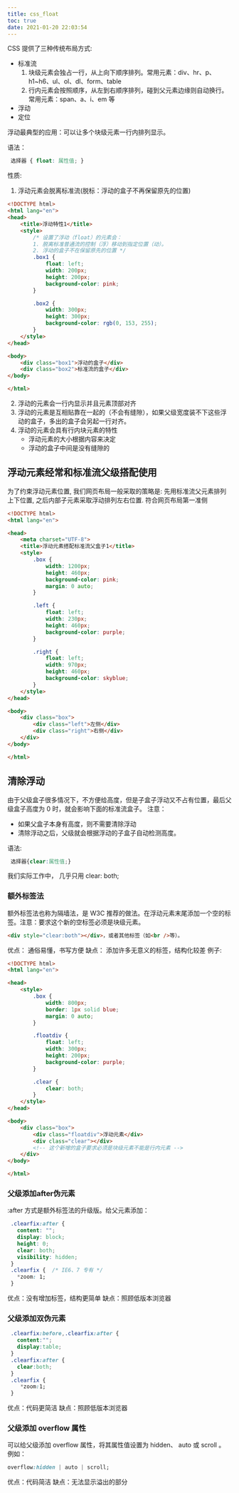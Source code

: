 ```yaml
---
title: css_float
toc: true
date: 2021-01-20 22:03:54
---
```

​CSS 提供了三种传统布局方式:
- 标准流
    1. 块级元素会独占一行，从上向下顺序排列。常用元素：div、hr、p、h1~h6、ul、ol、dl、form、table
    2. 行内元素会按照顺序，从左到右顺序排列，碰到父元素边缘则自动换行。常用元素：span、a、i、em 等 
- 浮动
- 定位

浮动最典型的应用：可以让多个块级元素一行内排列显示。

语法：
```css
 选择器 { float: 属性值; }
```

性质:
1. 浮动元素会脱离标准流(脱标：浮动的盒子不再保留原先的位置)
```html
<!DOCTYPE html>
<html lang="en">
<head>
    <title>浮动特性1</title>
    <style>
        /* 设置了浮动（float）的元素会：
        1. 脱离标准普通流的控制（浮）移动到指定位置（动）。
        2. 浮动的盒子不在保留原先的位置 */
        .box1 {
            float: left;
            width: 200px;
            height: 200px;
            background-color: pink;
        }

        .box2 {
            width: 300px;
            height: 300px;
            background-color: rgb(0, 153, 255);
        }
    </style>
</head>

<body>
    <div class="box1">浮动的盒子</div>
    <div class="box2">标准流的盒子</div>
</body>

</html>
```
2. 浮动的元素会一行内显示并且元素顶部对齐
3. 浮动的元素是互相贴靠在一起的（不会有缝隙），如果父级宽度装不下这些浮动的盒子，多出的盒子会另起一行对齐。
4. 浮动的元素会具有行内块元素的特性
    - 浮动元素的大小根据内容来决定
    - 浮动的盒子中间是没有缝隙的


## 浮动元素经常和标准流父级搭配使用
为了约束浮动元素位置, 我们网页布局一般采取的策略是:
先用标准流父元素排列上下位置, 之后内部子元素采取浮动排列左右位置.  符合网页布局第一准侧

```html
<!DOCTYPE html>
<html lang="en">

<head>
    <meta charset="UTF-8">
    <title>浮动元素搭配标准流父盒子1</title>
    <style>
        .box {
            width: 1200px;
            height: 460px;
            background-color: pink;
            margin: 0 auto;
        }

        .left {  
            float: left;
            width: 230px;
            height: 460px;
            background-color: purple;
        }

        .right {
            float: left;
            width: 970px;
            height: 460px;
            background-color: skyblue;
        }
    </style>
</head>

<body>
    <div class="box">
        <div class="left">左侧</div>
        <div class="right">右侧</div>
    </div>
</body>

</html>
```

## 清除浮动
由于父级盒子很多情况下，不方便给高度，但是子盒子浮动又不占有位置，最后父级盒子高度为 0 时，就会影响下面的标准流盒子。
注意：
- 如果父盒子本身有高度，则不需要清除浮动
- 清除浮动之后，父级就会根据浮动的子盒子自动检测高度。

语法:
```css
 选择器{clear:属性值;} 
```
我们实际工作中， 几乎只用 clear: both;

### 额外标签法
额外标签法也称为隔墙法，是 W3C 推荐的做法。在浮动元素末尾添加一个空的标签。注意：要求这个新的空标签必须是块级元素。
```html
<div style="clear:both"></div>，或者其他标签（如<br />等）。
```
优点： 通俗易懂，书写方便
缺点： 添加许多无意义的标签，结构化较差
例子:
```html
<!DOCTYPE html>
<html lang="en">

<head>
    <style>
        .box {
            width: 800px;
            border: 1px solid blue;
            margin: 0 auto;
        }

        .floatdiv {
            float: left;
            width: 300px;
            height: 200px;
            background-color: purple;
        }

        .clear {
            clear: both;
        }
    </style>
</head>

<body>
    <div class="box">
        <div class="floatdiv">浮动元素</div>
        <div class="clear"></div>
        <!-- 这个新增的盒子要求必须是块级元素不能是行内元素 -->
    </div>
</body>

</html>
```
### 父级添加after伪元素
:after 方式是额外标签法的升级版。给父元素添加：
```css
 .clearfix:after {  
   content: ""; 
   display: block; 
   height: 0; 
   clear: both; 
   visibility: hidden;  
 } 
 .clearfix {  /* IE6、7 专有 */ 
   *zoom: 1;
 }   
```
优点：没有增加标签，结构更简单
缺点：照顾低版本浏览器

### 父级添加双伪元素

```css
 .clearfix:before,.clearfix:after {
   content:"";
   display:table; 
 }
 .clearfix:after {
   clear:both;
 }
 .clearfix {
    *zoom:1;
 }   
```

优点：代码更简洁
缺点：照顾低版本浏览器

### 父级添加 overflow 属性
可以给父级添加 overflow 属性，将其属性值设置为 hidden、 auto 或 scroll 。
例如：
```css
overflow:hidden | auto | scroll;
```
优点：代码简洁
缺点：无法显示溢出的部分
